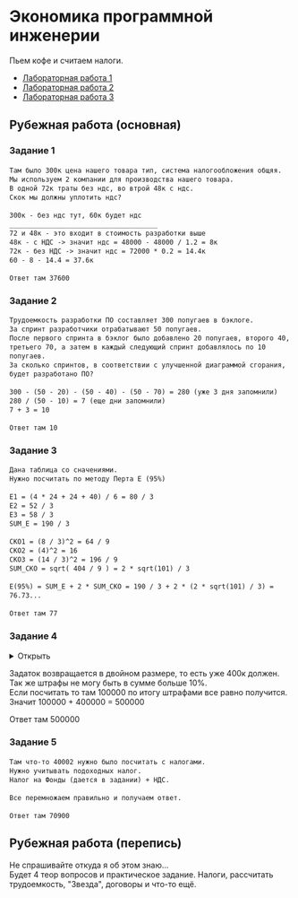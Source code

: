 # Экономика программной инженерии
Пьем кофе и считаем налоги.

+ [Лабораторная работа 1](./LAB_1)
+ [Лабораторная работа 2](./LAB_2)
+ [Лабораторная работа 3](./LAB_3)

## Рубежная работа (основная)
### Задание 1
```
Там было 300к цена нашего товара тип, система налогообложения общяя.
Мы используем 2 компании для производства нашего товара.
В одной 72к траты без ндс, во втрой 48к с ндс.
Скок мы должны уплотить ндс?

300к - без ндс тут, 60к будет ндс
_____________________________________
72 и 48к - это входит в стоимость разработки выше
48к - с НДС -> значит ндс = 48000 - 48000 / 1.2 = 8к
72к - без НДС -> значит ндс = 72000 * 0.2 = 14.4к
60 - 8 - 14.4 = 37.6к

Ответ там 37600
```

### Задание 2
```
Трудоемкость разработки ПО составляет 300 попугаев в бэклоге. 
За спринт разработчики отрабатывают 50 попугаев. 
После первого спринта в бэклог было добавлено 20 попугаев, второго 40, третьего 70, а затем в каждый следующий спринт добавлялось по 10 попугаев. 
За сколько спринтов, в соответствии с улучшенной диаграммой сгорания, будет разработано ПО?

300 - (50 - 20) - (50 - 40) - (50 - 70) = 280 (уже 3 дня запомнили)
280 / (50 - 10) = 7 (еще дни запомнили)
7 + 3 = 10

Ответ там 10
```

### Задание 3
```
Дана таблица со сначениями.
Нужно посчитать по методу Перта E (95%)

E1 = (4 * 24 + 24 + 40) / 6 = 80 / 3
E2 = 52 / 3
E3 = 58 / 3
SUM_E = 190 / 3

CKO1 = (8 / 3)^2 = 64 / 9
CKO2 = (4)^2 = 16
CKO3 = (14 / 3)^2 = 196 / 9
SUM_CKO = sqrt( 404 / 9 ) = 2 * sqrt(101) / 3

E(95%) = SUM_E + 2 * SUM_СКО = 190 / 3 + 2 * (2 * sqrt(101) / 3) = 76.73...

Ответ там 77
```

### Задание 4
<details>
  <summary>Открыть</summary>
  <img align="middle" alt="рубеж-4" src="./tests/img/test-4.jpg" /> 
</details>

Задаток возвращается в двойном размере, то есть уже 400к должен.  
Так же штрафы не могу быть в сумме больше 10%.  
Если посчитать то там 100000 по итогу штрафами все равно получится.  
Значит 100000 + 400000 = 500000

Ответ там 500000

### Задание 5
```
Там что-то 40002 нужно было посчитать с налогами.
Нужно учитывать подоходных налог.
Налог на Фонды (дается в задании) + НДС.

Все перемножаем правильно и получаем ответ.

Ответ там 70900
```

## Рубежная работа (перепись)
Не спрашивайте откуда я об этом знаю...  
Будет 4 теор вопросов и практическое задание. Налоги, рассчитать трудоемкость, "Звезда", договоры и что-то ещё.